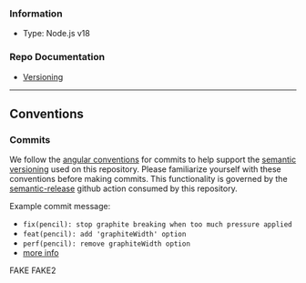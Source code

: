 ### Information

- Type: Node.js v18

### Repo Documentation

- [Versioning](./docs/versioning.md)
----
## Conventions

### Commits

We follow the [angular conventions](https://github.com/angular/angular/blob/main/CONTRIBUTING.md#-commit-message-format)
for commits to help support the [semantic versioning](https://semver.org/) used on this repository. Please familiarize
yourself with these conventions before making commits. This functionality is governed by the 
[semantic-release](https://github.com/semantic-release/semantic-release) github action consumed by this repository.

Example commit message:
- `fix(pencil): stop graphite breaking when too much pressure applied`
- `feat(pencil): add 'graphiteWidth' option`
- `perf(pencil): remove graphiteWidth option`
- [more info](https://github.com/semantic-release/semantic-release#commit-message-format)

FAKE
FAKE2
